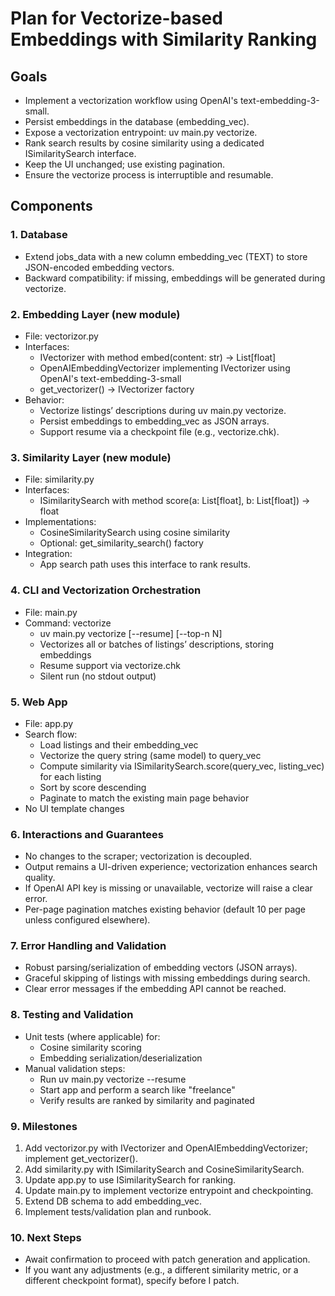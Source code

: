 
# Plan for Vectorize-based Embeddings with Similarity Ranking

## Goals

- Implement a vectorization workflow using OpenAI's text-embedding-3-small.
- Persist embeddings in the database (embedding_vec).
- Expose a vectorization entrypoint: uv main.py vectorize.
- Rank search results by cosine similarity using a dedicated ISimilaritySearch interface.
- Keep the UI unchanged; use existing pagination.
- Ensure the vectorize process is interruptible and resumable.

## Components

### 1. Database

- Extend jobs_data with a new column embedding_vec (TEXT) to store JSON-encoded embedding vectors.
- Backward compatibility: if missing, embeddings will be generated during vectorize.

### 2. Embedding Layer (new module)

- File: vectorizor.py
- Interfaces:
    - IVectorizer with method embed(content: str) -> List[float]
    - OpenAIEmbeddingVectorizer implementing IVectorizer using OpenAI's text-embedding-3-small
    - get_vectorizer() -> IVectorizer factory
- Behavior:
    - Vectorize listings’ descriptions during uv main.py vectorize.
    - Persist embeddings to embedding_vec as JSON arrays.
    - Support resume via a checkpoint file (e.g., vectorize.chk).

### 3. Similarity Layer (new module)

- File: similarity.py
- Interfaces:
    - ISimilaritySearch with method score(a: List[float], b: List[float]) -> float
- Implementations:
    - CosineSimilaritySearch using cosine similarity
    - Optional: get_similarity_search() factory
- Integration:
    - App search path uses this interface to rank results.

### 4. CLI and Vectorization Orchestration

- File: main.py
- Command: vectorize
    - uv main.py vectorize [--resume] [--top-n N]
    - Vectorizes all or batches of listings’ descriptions, storing embeddings
    - Resume support via vectorize.chk
    - Silent run (no stdout output)

### 5. Web App

- File: app.py
- Search flow:
    - Load listings and their embedding_vec
    - Vectorize the query string (same model) to query_vec
    - Compute similarity via ISimilaritySearch.score(query_vec, listing_vec) for each listing
    - Sort by score descending
    - Paginate to match the existing main page behavior
- No UI template changes

### 6. Interactions and Guarantees

- No changes to the scraper; vectorization is decoupled.
- Output remains a UI-driven experience; vectorization enhances search quality.
- If OpenAI API key is missing or unavailable, vectorize will raise a clear error.
- Per-page pagination matches existing behavior (default 10 per page unless configured elsewhere).

### 7. Error Handling and Validation

- Robust parsing/serialization of embedding vectors (JSON arrays).
- Graceful skipping of listings with missing embeddings during search.
- Clear error messages if the embedding API cannot be reached.

### 8. Testing and Validation

- Unit tests (where applicable) for:
    - Cosine similarity scoring
    - Embedding serialization/deserialization
- Manual validation steps:
    - Run uv main.py vectorize --resume
    - Start app and perform a search like "freelance"
    - Verify results are ranked by similarity and paginated

### 9. Milestones

1. Add vectorizor.py with IVectorizer and OpenAIEmbeddingVectorizer; implement get_vectorizer().
2. Add similarity.py with ISimilaritySearch and CosineSimilaritySearch.
3. Update app.py to use ISimilaritySearch for ranking.
4. Update main.py to implement vectorize entrypoint and checkpointing.
5. Extend DB schema to add embedding_vec.
6. Implement tests/validation plan and runbook.

### 10. Next Steps

- Await confirmation to proceed with patch generation and application.
- If you want any adjustments (e.g., a different similarity metric, or a different checkpoint format), specify before I patch.
